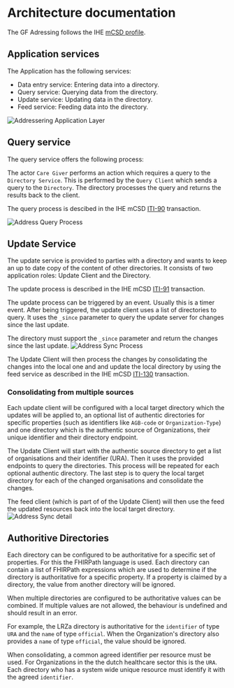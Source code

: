 # Architecture documentation

The GF Adressing follows the IHE [mCSD profile](https://profiles.ihe.net/ITI/mCSD/index.html).

## Application services

The Application has the following services:

- Data entry service: Entering data into a directory.
- Query service: Querying data from the directory.
- Update service: Updating data in the directory.
- Feed service: Feeding data into the directory.

![Addressering Application Layer](https://github.com/user-attachments/assets/ef86b090-8122-4cc5-9d02-34bf473c6e2c)

## Query service

The query service offers the following process:

The actor `Care Giver` performs an action which requires a query to the `Directory Service`. This is performed by the `Query Client` which sends a query to the `Directory`. The directory processes the query and returns the results back to the client.

The query process is descibed in the IHE mCSD [ITI-90](https://profiles.ihe.net/ITI/mCSD/ITI-90.html) transaction.

![Address Query Process](https://github.com/user-attachments/assets/3bc72493-dc13-41a4-b68e-7d928cf502ba)

## Update Service

The update service is provided to parties with a directory and wants to keep an up to date copy of the content of other directories.
It consists of two application roles: Update Client and the Directory.

The update process is described in the IHE mCSD [ITI-91](https://profiles.ihe.net/ITI/mCSD/ITI-91.html) transaction.

The update process can be triggered by an event. Usually this is a timer event.
After being triggered, the update client uses a list of directories to query. It uses the `_since` parameter to query the update server for changes since the last update.

The directory must support the `_since` parameter and return the changes since the last update.
![Address Sync Process](https://github.com/user-attachments/assets/cdbba74a-7331-49cf-897b-fb6094a79fc7)

The Update Client will then process the changes by consolidating the changes into the local one and and update the local directory by using the feed service as described in the IHE mCSD [ITI-130](https://profiles.ihe.net/ITI/mCSD/ITI-130.html) transaction.

### Consolidating from multiple sources

Each update client will be configured with a local target directory which the updates will be applied to, an optional list of authentic directories for specific properties (such as identifiers like `AGB-code` or `Organization-Type`) and one directory which is the authentic source of Organizations, their unique identifier and their directory endpoint.

The Update Client will start with the authentic source directory to get a list of organisations and their identifier (URA). Then it uses the provided endpoints to query the directories. This process will be repeated for each optional authentic directory. The last step is to query the local target directory for each of the changed organisations and consolidate the changes.

The feed client (which is part of of the Update Client) will then use the feed the updated resources back into the local target directory.
![Address Sync detail](https://github.com/user-attachments/assets/7d852042-e3ec-4c1a-b14b-4f57f5651032)

## Authoritive Directories

Each directory can be configured to be authoritative for a specific set of properties. For this the FHIRPath language is used. Each directory can contain a list of FHIRPath expressions which are used to determine if the directory is authoritative for a specific property.
If a property is claimed by a directory, the value from another directory will be ignored.

When multiple directories are configured to be authoritative values can be combined. If multiple values are not allowed, the behaviour is undefined and should result in an error.

For example, the LRZa directory is authoritative for the `identifier` of type `URA` and the `name` of type `official`. When the Organization's directory also provides a `name` of type `official`, the value should be ignored.

When consolidating, a common agreed identifier per resource must be used. For Organizations in the the dutch healthcare sector this is the `URA`. Each directory who has a system wide unique resource must identify it with the agreed `identifier`.
